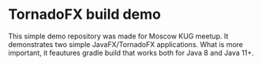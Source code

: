 # TornadoFX build demo
This simple demo repository was made for Moscow KUG meetup. It demonstrates two simple JavaFX/TornadoFX applications. What is more important, it feautures gradle build that works both for Java 8 and Java 11+.